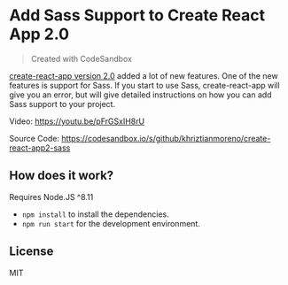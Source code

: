 # Add Sass Support to Create React App 2.0
>  Created with CodeSandbox

[create-react-app version 2.0](https://reactjs.org/blog/2018/10/01/create-react-app-v2.html) added a lot of new features. One of the new features is support for Sass. If you start to use Sass, create-react-app will give you an error, but will give detailed instructions on how you can add Sass support to your project.

Video: https://youtu.be/pFrGSxIH8rU

Source Code: https://codesandbox.io/s/github/khriztianmoreno/create-react-app2-sass


## How does it work?

Requires Node.JS ^8.11

* `npm install` to install the dependencies.
* `npm run start` for the development environment.

## License

MIT
